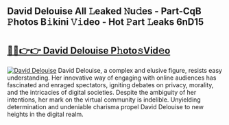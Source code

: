 ## David Delouise All 𝙻eaked 𝙽u𝚍es - Part-CqB 𝙿hotos B𝚒kini 𝚅𝚒deo - Hot 𝙿art 𝙻eaks 6nD15

# <h2><a href="http://ld2hay7.urlbe.top/?page=David+Delouise">🔗🔗👉👉 David Delouise P𝚑oto𝚜Vid𝚎o</a></h2>

[![David Delouise](https://i.imgur.com/eBuTRDB.gif)](http://ld2hay7.urlbe.top/?page=David+Delouise)
David Delouise, a complex and elusive figure, resists easy understanding. Her innovative way of engaging with online audiences has fascinated and enraged spectators, igniting debates on privacy, morality, and the intricacies of digital societies. Despite the ambiguity of her intentions, her mark on the virtual community is indelible. Unyielding determination and undeniable charisma propel David Delouise to new heights in the digital realm.
